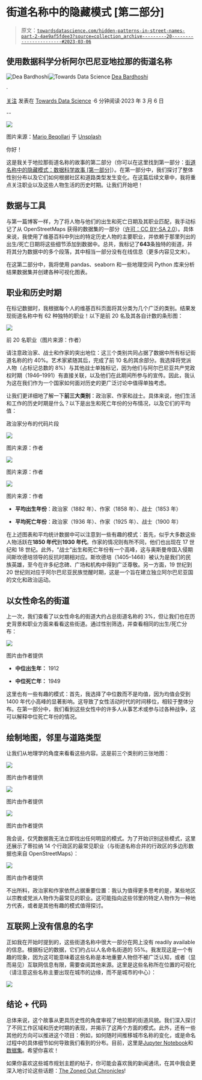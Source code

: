 # 街道名称中的隐藏模式 [第二部分]

> 原文：[`towardsdatascience.com/hidden-patterns-in-street-names-part-2-4ae9af5fdee3?source=collection_archive---------20-----------------------#2023-03-06`](https://towardsdatascience.com/hidden-patterns-in-street-names-part-2-4ae9af5fdee3?source=collection_archive---------20-----------------------#2023-03-06)

## 使用数据科学分析阿尔巴尼亚地拉那的街道名称

[](https://deabardhoshi.medium.com/?source=post_page-----4ae9af5fdee3--------------------------------)![Dea Bardhoshi](https://deabardhoshi.medium.com/?source=post_page-----4ae9af5fdee3--------------------------------)[](https://towardsdatascience.com/?source=post_page-----4ae9af5fdee3--------------------------------)![Towards Data Science](https://towardsdatascience.com/?source=post_page-----4ae9af5fdee3--------------------------------) [Dea Bardhoshi](https://deabardhoshi.medium.com/?source=post_page-----4ae9af5fdee3--------------------------------)

·

[关注](https://medium.com/m/signin?actionUrl=https%3A%2F%2Fmedium.com%2F_%2Fsubscribe%2Fuser%2Fd61c58ba988e&operation=register&redirect=https%3A%2F%2Ftowardsdatascience.com%2Fhidden-patterns-in-street-names-part-2-4ae9af5fdee3&user=Dea+Bardhoshi&userId=d61c58ba988e&source=post_page-d61c58ba988e----4ae9af5fdee3---------------------post_header-----------) 发表在 [Towards Data Science](https://towardsdatascience.com/?source=post_page-----4ae9af5fdee3--------------------------------) ·6 分钟阅读·2023 年 3 月 6 日[](https://medium.com/m/signin?actionUrl=https%3A%2F%2Fmedium.com%2F_%2Fvote%2Ftowards-data-science%2F4ae9af5fdee3&operation=register&redirect=https%3A%2F%2Ftowardsdatascience.com%2Fhidden-patterns-in-street-names-part-2-4ae9af5fdee3&user=Dea+Bardhoshi&userId=d61c58ba988e&source=-----4ae9af5fdee3---------------------clap_footer-----------)

--

[](https://medium.com/m/signin?actionUrl=https%3A%2F%2Fmedium.com%2F_%2Fbookmark%2Fp%2F4ae9af5fdee3&operation=register&redirect=https%3A%2F%2Ftowardsdatascience.com%2Fhidden-patterns-in-street-names-part-2-4ae9af5fdee3&source=-----4ae9af5fdee3---------------------bookmark_footer-----------)![](img/05158f80ab44e4cb803e0cf1773123d5.png)

图片来源：[Mario Beqollari](https://unsplash.com/es/@_lima_?utm_source=medium&utm_medium=referral) 于 [Unsplash](https://unsplash.com/?utm_source=medium&utm_medium=referral)

你好！

这是我关于地拉那街道名称的故事的第二部分（你可以在这里找到第一部分：[街道名称中的隐藏模式：数据科学故事 [第一部分]](/hidden-patterns-in-street-names-a-data-science-story-part-1-82c8dd130693)）。在第一部分中，我们探讨了整体性别分布以及它们如何根据社区和道路类型发生变化。在这篇后续文章中，我将重点关注职业以及这些人物生活的历史时期。让我们开始吧！

## 数据与工具

与第一篇博客一样，为了将人物与他们的出生和死亡日期及其职业匹配，我手动标记了从 OpenStreetMaps 获得的数据集的一部分（[许可：CC BY-SA 2.0](https://www.openstreetmap.org/copyright)）。具体来说，我使用了维基百科中列出的特定历史人物的主要职业，并依赖于那里列出的出生/死亡日期将这些细节添加到数据中。总共，我标记了**643**条独特的街道，并将其分为数据中的多个段落，其中相当一部分没有在线信息（更多内容见文末）。

在这第二部分中，我将使用 pandas、seaborn 和一些地理空间 Python 库来分析结果数据集并创建各种可视化图表。

## 职业和历史时期

在标记数据时，我根据每个人的维基百科页面将其分类为几个广泛的类别。结果发现街道名称中有 62 种独特的职业！以下是前 20 名及其各自计数的条形图：

![](img/00bee106f3d9c741e94abd37a8735985.png)

前 20 名职业（图片来源：作者）

请注意政治家、战士和作家的突出地位：这三个类别共同占据了数据中所有标记街道名称的约 40%。艺术家紧随其后，完成了前 10 名的其余部分。我选择将党派人物（占标记总数的 8%）与其他战士单独标记，因为他们与阿尔巴尼亚共产党政权时期（1946–1991）有直接关联，以及他们在此期间所参与的宣传。因此，我认为这在我们作为一个国家如何面对历史的更广泛讨论中值得单独考虑。

让我们更详细地了解一下**前三大类别**：政治家、作家和战士。具体来说，他们生活和工作的历史时期是什么？以下是出生和死亡年份的分布情况，以及它们的平均值：

政治家分布的代码片段

![](img/9480636c9397dc134563e6d2a652bf0a.png)

图片来源：作者

![](img/e7de3ba23d3d29d5f62e0ef30935be8c.png)

图片来源：作者

![](img/43c04af72316da7f60627fbffccb9daa.png)

图片来源：作者

+   **平均出生年份**：政治家（1882 年）、作家（1858 年）、战士（1853 年）

+   **平均死亡年份**：政治家（1936 年）、作家（1925 年）、战士（1900 年）

在上述图表和平均统计数据中可以注意到一些有趣的模式：首先，似乎大多数这些人物活跃在**1850 年代**到**1930 年代**。作家的情况则有所不同，他们也出现在 17 世纪和 18 世纪。此外，“战士”出生和死亡年份有一个高峰，这与奥斯曼帝国入侵期间斯坎德培领导的反抗时期相对应。斯坎德培（1405–1468）被认为是我们的民族英雄，至今在许多纪念碑、广场和机构中得到广泛尊敬。另一方面，19 世纪到 20 世纪则对应于阿尔巴尼亚民族觉醒时期，这是一个旨在建立独立阿尔巴尼亚国的文化和政治运动。

## 以女性命名的街道

上一次，我们查看了以女性命名的街道大约占总街道名称的 3%，但让我们也在历史背景和职业方面来看看这些街道。通过性别筛选，并查看相同的出生/死亡分布：

![](img/585d41e01240f54eb18efd31b8c9f79f.png)

图片由作者提供

+   **中位出生年：** 1912

+   **中位死亡年：** 1949

这里也有一些有趣的模式：首先，我选择了中位数而不是均值，因为均值会受到 1400 年代小高峰的显著影响。这导致了女性活动时代的时间移位，相较于整体分布。在第一部分中，我们看到这些女性中的许多人从事艺术或参与过各种战争，这可以解释中位死亡年份的情况。

## 绘制地图，邻里与道路类型

让我们从地理学的角度来看看这些内容。这是前三个类别的三张地图：

![](img/476303198ddbcae07ba43632b3c98e78.png)

图片由作者提供

![](img/bb03278d5fb89bac9a9a679ff8e0b0ee.png)

图片由作者提供

![](img/963ac9abcf06752df5881502866c30d1.png)

图片由作者提供

我会说，仅凭数据我无法立即找出任何明显的模式。为了开始识别这些模式，这里还展示了蒂拉纳 14 个行政区的最常见职业（与街道名称合并的行政区的多边形数据也来自 OpenStreetMaps）：

![](img/dad03651c06c85b4c292f04963ddcf71.png)

图片由作者提供

不出所料，政治家和作家依然占据重要位置：我认为值得更多思考的是，某些地区以宗教或党派人物作为最常见的职业。这可能指向这些邻里的特定人物作为一种地方代表，或者是其他有趣的模式值得探讨。

## 互联网上没有信息的名字

正如我在开始时提到的，这些街道名称中很大一部分在网上没有 readily available 的信息。根据标记的数据，它们约占以人名命名街道的 55%。我发现这是一个有趣的现象，因为这可能意味着这些名称是本地重要人物但不被广泛认知，或者（显而易见）互联网信息有限，需要查阅其他来源。这里是这些名称所在位置的可视化（请注意这些名称主要出现在城市的边缘，而不是城市的中心）：

![](img/aa102a58c69ae9efcfb9d75e389ad78a.png)

## 结论 + 代码

总体来说，这个故事从更具历史性的角度审视了地拉那的街道风貌。我们深入探讨了不同工作区域和历史时期的表现，并揭示了这两个方面的模式。此外，还有一些其他的方向可以推进这个项目：例如，如何随时间推移城市名称的变化，或是命名过程中的具体细节如何导致我们看到的分布。目前，这里是[Jupyter Notebook](https://github.com/DeaBardhoshi/AlbaniaExplorations/blob/main/Albania%20Street%20Analysis%20%5BPart%202%5D.ipynb)和[数据集](https://github.com/DeaBardhoshi/AlbaniaExplorations/blob/main/Work%20and%20Years.xlsx)。希望你喜欢！

如果你喜欢这些城市规划主题的帖子，你可能会喜欢我的新闻通讯，在其中我会更深入地讨论这些话题：[The Zoned Out Chronicles](https://deabardhoshi.substack.com)!
